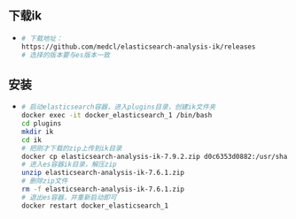 ## 下载ik

* ```bash
  # 下载地址：
  https://github.com/medcl/elasticsearch-analysis-ik/releases
  # 选择的版本要与es版本一致
  ```

## 安装

* ```bash
  # 启动elasticsearch容器，进入plugins目录，创建ik文件夹
  docker exec -it docker_elasticsearch_1 /bin/bash
  cd plugins
  mkdir ik
  cd ik
  # 把刚才下载的zip上传到ik目录
  docker cp elasticsearch-analysis-ik-7.9.2.zip d0c6353d0882:/usr/share/elasticsearch/plugins/ik
  # 进入es容器ik目录，解压zip
  unzip elasticsearch-analysis-ik-7.6.1.zip
  # 删除zip文件
  rm -f elasticsearch-analysis-ik-7.6.1.zip
  # 退出es容器，并重新启动即可
  docker restart docker_elasticsearch_1
  ```
